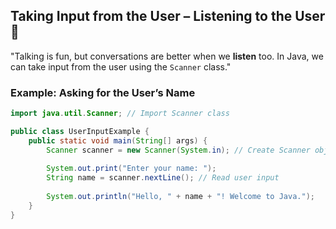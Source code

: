 ## Taking Input from the User – Listening to the User 🎤

"Talking is fun, but conversations are better when we **listen** too. In Java, we can take input from the user using the `Scanner` class."

### Example: Asking for the User’s Name
```java
import java.util.Scanner; // Import Scanner class

public class UserInputExample {
    public static void main(String[] args) {
        Scanner scanner = new Scanner(System.in); // Create Scanner object
        
        System.out.print("Enter your name: ");
        String name = scanner.nextLine(); // Read user input
        
        System.out.println("Hello, " + name + "! Welcome to Java.");
    }
}
```